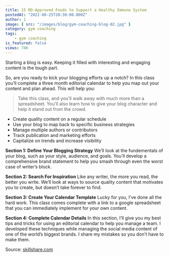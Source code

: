 ```yaml
---
title: 15 RD-Approved Foods to Support a Healthy Immune System
postedAt: "2022-08-25T20:30:00.000Z"
author: 1
image: { src: "/images/blog/gym-coaching-blog-02.jpg" }
category: gym coaching
tags:
    - gym coaching
is_featured: false
views: 746
---
```


Starting a blog is easy. Keeping it filled with interesting and engaging content is the tough part.

So, are you ready to kick your blogging efforts up a notch? In this class you’ll complete a three month editorial calendar to help you map out your content and plan ahead. This will help you:

> Take this class, and you’ll walk away with much more than a spreadsheet. You’ll also learn how to give your blog character and help it stand out from the crowd.

-   Create quality content on a regular schedule
-   Use your blog to map back to specific business strategies
-   Manage multiple authors or contributors
-   Track publication and marketing efforts
-   Capitalize on trends and increase visibility

**Section 1: Define Your Blogging Strategy**
We’ll look at the fundementals of your blog, such as your style, audience, and goals. You’ll develop a comprehensive brand statement to help you smash through even the worst case of writer’s block.

**Section 2: Search For Inspiration**
Like any writer, the more you read, the better you write. We’ll look at ways to source quality content that motivates you to create, but doesn’t take forever to find.

**Section 3: Create Your Calendar Template**
Lucky for you, I’ve done all the hard work. This class comes complete with a link to a google spreadsheet that you can immediately implement for your own content.

**Section 4: Complete Calendar Details**
In this section, I’ll give you my best tips and tricks for using an editorial calendar to help you manage a team. I developed these techniques while managing the social media content of one of the world’s biggest brands. I share my mistakes so you don’t have to make them.

Source: [skillshare.com](https://skillshare.com)
